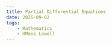 ```yaml
---
title: Partial Differential Equations
date: 2025-09-02
tags: 
    - Mathematics
    - UMass Lowell
---
```


